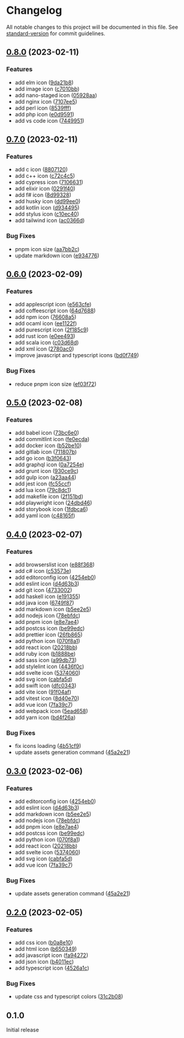 # Changelog

All notable changes to this project will be documented in this file. See [standard-version](https://github.com/conventional-changelog/standard-version) for commit guidelines.

## [0.8.0](https://github.com/azat-io/vscode-gruvbox-icon-theme/compare/v0.7.0...v0.8.0) (2023-02-11)


### Features

* add elm icon ([9da21b8](https://github.com/azat-io/vscode-gruvbox-icon-theme/commit/9da21b8480c30f5d0de738a4be2ec29630a0a1ae))
* add image icon ([c7010bb](https://github.com/azat-io/vscode-gruvbox-icon-theme/commit/c7010bb2ac26672b8781506be9b8c1bc1c7bfb4f))
* add nano-staged icon ([05928aa](https://github.com/azat-io/vscode-gruvbox-icon-theme/commit/05928aa8153266c36538fb7aa15ad74c12bc2b4a))
* add nginx icon ([7107ee5](https://github.com/azat-io/vscode-gruvbox-icon-theme/commit/7107ee5e2584d0970fd9408299c2c6a0978d0ed0))
* add perl icon ([8539fff](https://github.com/azat-io/vscode-gruvbox-icon-theme/commit/8539fffc43913b368cb74879a269002ab9ad7b4b))
* add php icon ([e0d9591](https://github.com/azat-io/vscode-gruvbox-icon-theme/commit/e0d95917b7fda8fde5cd261426d6a42ca5edde1c))
* add vs code icon ([7449951](https://github.com/azat-io/vscode-gruvbox-icon-theme/commit/74499511990180648b5951ca5ae4bd535a712c3d))

## [0.7.0](https://github.com/azat-io/vscode-gruvbox-icon-theme/compare/v0.6.0...v0.7.0) (2023-02-11)


### Features

* add c icon ([8807120](https://github.com/azat-io/vscode-gruvbox-icon-theme/commit/880712056b73979753ba6667dabfdf99b4818be4))
* add c++ icon ([c72c4c5](https://github.com/azat-io/vscode-gruvbox-icon-theme/commit/c72c4c5ac590627d48d7c9bdec296ea38ada8abc))
* add cypress icon ([7106631](https://github.com/azat-io/vscode-gruvbox-icon-theme/commit/71066313c6b658662962c4f8bfdc72aa0327b157))
* add elixir icon ([0291f40](https://github.com/azat-io/vscode-gruvbox-icon-theme/commit/0291f40798366df5b42ee1bb8be656352630255a))
* add f# icon ([8d99328](https://github.com/azat-io/vscode-gruvbox-icon-theme/commit/8d993281c46530efc23a78713e3c39f36fddca66))
* add husky icon ([dd99ee0](https://github.com/azat-io/vscode-gruvbox-icon-theme/commit/dd99ee0983c2b9704634185878390cc4ee6d3aaa))
* add kotlin icon ([d934495](https://github.com/azat-io/vscode-gruvbox-icon-theme/commit/d934495506955f1fb8dc8a1beb09c61901e0e75b))
* add stylus icon ([c10ec40](https://github.com/azat-io/vscode-gruvbox-icon-theme/commit/c10ec40f55cf45853ea813c7d3a658a13d09d8ae))
* add tailwind icon ([ac0366d](https://github.com/azat-io/vscode-gruvbox-icon-theme/commit/ac0366dcccb871dfc42d6ee18f4dce60ff6d101c))


### Bug Fixes

* pnpm icon size ([aa7bb2c](https://github.com/azat-io/vscode-gruvbox-icon-theme/commit/aa7bb2c90c26bb60c0e127533941de57a8dd1959))
* update markdown icon ([e934776](https://github.com/azat-io/vscode-gruvbox-icon-theme/commit/e9347767dfff954e6e155c133bb12767d0eebc31))

## [0.6.0](https://github.com/azat-io/vscode-gruvbox-icon-theme/compare/v0.5.0...v0.6.0) (2023-02-09)


### Features

* add applescript icon ([e563cfe](https://github.com/azat-io/vscode-gruvbox-icon-theme/commit/e563cfeac14385c8197cac9563e4e0f4c4fb2446))
* add coffeescript icon ([64d7688](https://github.com/azat-io/vscode-gruvbox-icon-theme/commit/64d768881d4418547deca13229b3be59ee7d3a78))
* add npm icon ([76608a5](https://github.com/azat-io/vscode-gruvbox-icon-theme/commit/76608a5fc51c8006ec843ee6dbb099f2beb37e3c))
* add ocaml icon ([ee1122f](https://github.com/azat-io/vscode-gruvbox-icon-theme/commit/ee1122f9f8d68c30c3a1f659dd9fb97e4219659a))
* add purescript icon ([2f185c9](https://github.com/azat-io/vscode-gruvbox-icon-theme/commit/2f185c9588e2c7ba8fd7cd7aee937daedf7fba7b))
* add rust icon ([e0ee493](https://github.com/azat-io/vscode-gruvbox-icon-theme/commit/e0ee4935aec4b5f6abb184d50b6d046bb2213f26))
* add scala icon ([c03d68d](https://github.com/azat-io/vscode-gruvbox-icon-theme/commit/c03d68d7ec0fbb43b82b61c7cfdf4e624f9bbbfe))
* add xml icon ([2780ac0](https://github.com/azat-io/vscode-gruvbox-icon-theme/commit/2780ac0a15b9db0628850010b6f2594451d5e409))
* improve javascript and typescript icons ([bd0f749](https://github.com/azat-io/vscode-gruvbox-icon-theme/commit/bd0f749fca1285dee9037cc52d71427a21fc5b2b))


### Bug Fixes

* reduce pnpm icon size ([ef03f72](https://github.com/azat-io/vscode-gruvbox-icon-theme/commit/ef03f7233ff5556aab22dfd488f2ff38347c1c11))

## [0.5.0](https://github.com/azat-io/vscode-gruvbox-icon-theme/compare/v0.4.0...v0.5.0) (2023-02-08)


### Features

* add babel icon ([73bc6e0](https://github.com/azat-io/vscode-gruvbox-icon-theme/commit/73bc6e027df3fba503b79d14ef77fc3f5219d111))
* add commitlint icon ([fe0ecda](https://github.com/azat-io/vscode-gruvbox-icon-theme/commit/fe0ecda3f47f033cdddb2a502390a3a2642808c8))
* add docker icon ([b52be10](https://github.com/azat-io/vscode-gruvbox-icon-theme/commit/b52be10b2b20a34c7f0f22c3add199a4ac05dbe5))
* add gitlab icon ([711807b](https://github.com/azat-io/vscode-gruvbox-icon-theme/commit/711807bdd9bc2c8a6e47ed4f4aa47d6d234a3bf9))
* add go icon ([b3f0643](https://github.com/azat-io/vscode-gruvbox-icon-theme/commit/b3f06437ab678a417d00698826a5c59e36dfe7ca))
* add graphql icon ([0a7254e](https://github.com/azat-io/vscode-gruvbox-icon-theme/commit/0a7254e2c133135de7bf206a95ba89d42d42ea6b))
* add grunt icon ([930ce9c](https://github.com/azat-io/vscode-gruvbox-icon-theme/commit/930ce9cd8057b13621a59da7681dd2818420026e))
* add gulp icon ([a23aa44](https://github.com/azat-io/vscode-gruvbox-icon-theme/commit/a23aa4440648a6b4ccd04de29b61bd526ceb713f))
* add jest icon ([fc55ccf](https://github.com/azat-io/vscode-gruvbox-icon-theme/commit/fc55ccf04b78a1aab29ffe6e1aa1a6454369b72a))
* add lua icon ([79c8dc1](https://github.com/azat-io/vscode-gruvbox-icon-theme/commit/79c8dc1bf5b85281c2b6ba95266d6e0cfa865150))
* add makefile icon ([2f151bd](https://github.com/azat-io/vscode-gruvbox-icon-theme/commit/2f151bd607efc93e4dafbd896b731bd1642c6d34))
* add playwright icon ([24dbd46](https://github.com/azat-io/vscode-gruvbox-icon-theme/commit/24dbd46d88b023628723773764a0d22466170489))
* add storybook icon ([1fdbca6](https://github.com/azat-io/vscode-gruvbox-icon-theme/commit/1fdbca6e6534de3577e24c3fde81c9d14da847f8))
* add yaml icon ([c48165f](https://github.com/azat-io/vscode-gruvbox-icon-theme/commit/c48165f12b081a1e6cb26bfc87bf1f323a205d50))

## [0.4.0](https://github.com/azat-io/vscode-gruvbox-icon-theme/compare/v0.2.0...v0.4.0) (2023-02-07)


### Features

* add browserslist icon ([e88f368](https://github.com/azat-io/vscode-gruvbox-icon-theme/commit/e88f368f8f61c97294aed6b9c22bec4755de54dc))
* add c# icon ([c53573e](https://github.com/azat-io/vscode-gruvbox-icon-theme/commit/c53573e429c4bc949fc37c12925b6afeee1efaf8))
* add editorconfig icon ([4254eb0](https://github.com/azat-io/vscode-gruvbox-icon-theme/commit/4254eb0ae2eff78ff790f6c41cc1f156f4e39302))
* add eslint icon ([d4d63b3](https://github.com/azat-io/vscode-gruvbox-icon-theme/commit/d4d63b3235b1787d46faa283e15edbb0110c4fdf))
* add git icon ([4733002](https://github.com/azat-io/vscode-gruvbox-icon-theme/commit/4733002482dd4c926868898b9e3fe418ab5172a0))
* add haskell icon ([e191355](https://github.com/azat-io/vscode-gruvbox-icon-theme/commit/e1913556f3b973d693a09f870e5636bcfd807b17))
* add java icon ([6749f87](https://github.com/azat-io/vscode-gruvbox-icon-theme/commit/6749f87fc9fb42466dceae892abc9f549ac9c72e))
* add markdown icon ([b5ee2e5](https://github.com/azat-io/vscode-gruvbox-icon-theme/commit/b5ee2e5bec192ae777871c99494265068bd1ed17))
* add nodejs icon ([78ebfdc](https://github.com/azat-io/vscode-gruvbox-icon-theme/commit/78ebfdc26f01fde7bc03ca20d4ef664b93bb372c))
* add pnpm icon ([e8e7ae4](https://github.com/azat-io/vscode-gruvbox-icon-theme/commit/e8e7ae459662b01aab557a5347b49b6058305aac))
* add postcss icon ([be99edc](https://github.com/azat-io/vscode-gruvbox-icon-theme/commit/be99edc486edea29a467ed5b29800e92c2a04ade))
* add prettier icon ([26fb865](https://github.com/azat-io/vscode-gruvbox-icon-theme/commit/26fb86580cf3fd2ec51cf1ef4a261d52cef84211))
* add python icon ([070f8a1](https://github.com/azat-io/vscode-gruvbox-icon-theme/commit/070f8a17c06327a292aeea1c0e36191ed850b6d4))
* add react icon ([20218bb](https://github.com/azat-io/vscode-gruvbox-icon-theme/commit/20218bb3278790d7e2f59d3a4a8929108c8a25ab))
* add ruby icon ([b1888be](https://github.com/azat-io/vscode-gruvbox-icon-theme/commit/b1888becc4e6fa12429012907538d3f00db63f25))
* add sass icon ([a99db73](https://github.com/azat-io/vscode-gruvbox-icon-theme/commit/a99db731431012b7c90550cfa4ed6b0a25f3f407))
* add stylelint icon ([4436f0c](https://github.com/azat-io/vscode-gruvbox-icon-theme/commit/4436f0ce41ee9d5c97cacb77eb36fcff74b80396))
* add svelte icon ([5374060](https://github.com/azat-io/vscode-gruvbox-icon-theme/commit/53740606fe75f014bae0fbccdc3db3cf93566d16))
* add svg icon ([cabfa5d](https://github.com/azat-io/vscode-gruvbox-icon-theme/commit/cabfa5d4c57ecfb3333ce16d5383c3e199d35589))
* add swift icon ([dfc0343](https://github.com/azat-io/vscode-gruvbox-icon-theme/commit/dfc0343834fa95fac56294d240b237c530bb2f1f))
* add vite icon ([91f04af](https://github.com/azat-io/vscode-gruvbox-icon-theme/commit/91f04afe91263af40773e56963e3b6183d6ad1db))
* add vitest icon ([8d40e70](https://github.com/azat-io/vscode-gruvbox-icon-theme/commit/8d40e70ffcdb92a043da98f78feda7b44dbc6a22))
* add vue icon ([7fa39c7](https://github.com/azat-io/vscode-gruvbox-icon-theme/commit/7fa39c76d5b57866abf7ce624dcf86074f455b6d))
* add webpack icon ([5ead658](https://github.com/azat-io/vscode-gruvbox-icon-theme/commit/5ead65887b6e65cdd27cad142b43a9781b4f702d))
* add yarn icon ([bd4f26a](https://github.com/azat-io/vscode-gruvbox-icon-theme/commit/bd4f26a95a5f42be337c24818e7c66fbeddc6500))


### Bug Fixes

* fix icons loading ([4b51cf9](https://github.com/azat-io/vscode-gruvbox-icon-theme/commit/4b51cf93d789835e8d147b91059f0614387a5427))
* update assets generation command ([45a2e21](https://github.com/azat-io/vscode-gruvbox-icon-theme/commit/45a2e219e26a9e90f55cd6129d594007bd4b64fe))

## [0.3.0](https://github.com/azat-io/vscode-gruvbox-icon-theme/compare/v0.2.0...v0.3.0) (2023-02-06)


### Features

* add editorconfig icon ([4254eb0](https://github.com/azat-io/vscode-gruvbox-icon-theme/commit/4254eb0ae2eff78ff790f6c41cc1f156f4e39302))
* add eslint icon ([d4d63b3](https://github.com/azat-io/vscode-gruvbox-icon-theme/commit/d4d63b3235b1787d46faa283e15edbb0110c4fdf))
* add markdown icon ([b5ee2e5](https://github.com/azat-io/vscode-gruvbox-icon-theme/commit/b5ee2e5bec192ae777871c99494265068bd1ed17))
* add nodejs icon ([78ebfdc](https://github.com/azat-io/vscode-gruvbox-icon-theme/commit/78ebfdc26f01fde7bc03ca20d4ef664b93bb372c))
* add pnpm icon ([e8e7ae4](https://github.com/azat-io/vscode-gruvbox-icon-theme/commit/e8e7ae459662b01aab557a5347b49b6058305aac))
* add postcss icon ([be99edc](https://github.com/azat-io/vscode-gruvbox-icon-theme/commit/be99edc486edea29a467ed5b29800e92c2a04ade))
* add python icon ([070f8a1](https://github.com/azat-io/vscode-gruvbox-icon-theme/commit/070f8a17c06327a292aeea1c0e36191ed850b6d4))
* add react icon ([20218bb](https://github.com/azat-io/vscode-gruvbox-icon-theme/commit/20218bb3278790d7e2f59d3a4a8929108c8a25ab))
* add svelte icon ([5374060](https://github.com/azat-io/vscode-gruvbox-icon-theme/commit/53740606fe75f014bae0fbccdc3db3cf93566d16))
* add svg icon ([cabfa5d](https://github.com/azat-io/vscode-gruvbox-icon-theme/commit/cabfa5d4c57ecfb3333ce16d5383c3e199d35589))
* add vue icon ([7fa39c7](https://github.com/azat-io/vscode-gruvbox-icon-theme/commit/7fa39c76d5b57866abf7ce624dcf86074f455b6d))


### Bug Fixes

* update assets generation command ([45a2e21](https://github.com/azat-io/vscode-gruvbox-icon-theme/commit/45a2e219e26a9e90f55cd6129d594007bd4b64fe))

## [0.2.0](https://github.com/azat-io/vscode-gruvbox-icon-theme/compare/v0.1.0...v0.2.0) (2023-02-05)


### Features

* add css icon ([b0a8e10](https://github.com/azat-io/vscode-gruvbox-icon-theme/commit/b0a8e10a9ae1d40d64d21c48b1690f6c3ce04fd5))
* add html icon ([b650349](https://github.com/azat-io/vscode-gruvbox-icon-theme/commit/b65034950602d7c327407adeca6b7862652ae66c))
* add javascript icon ([fa94272](https://github.com/azat-io/vscode-gruvbox-icon-theme/commit/fa94272d25efd5de914a49a5a2d2a65cd6fa7999))
* add json icon ([b4011ec](https://github.com/azat-io/vscode-gruvbox-icon-theme/commit/b4011ecc943c444473cd6e480fba79e734b4e2b8))
* add typescript icon ([4526a1c](https://github.com/azat-io/vscode-gruvbox-icon-theme/commit/4526a1c05d7047ff7f72639fa629291971b7d26a))


### Bug Fixes

* update css and typescript colors ([31c2b08](https://github.com/azat-io/vscode-gruvbox-icon-theme/commit/31c2b0811be61c44cc5ed187ab6f0c424f9040c5))

## 0.1.0

Initial release
